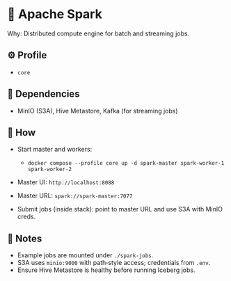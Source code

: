 # 🧩 Apache Spark

Why: Distributed compute engine for batch and streaming jobs.

## ⚙️ Profile

- `core`

## 🔗 Dependencies

- MinIO (S3A), Hive Metastore, Kafka (for streaming jobs)

## 🚀 How

- Start master and workers:
  - `docker compose --profile core up -d spark-master spark-worker-1 spark-worker-2`

- Master UI: `http://localhost:8088`
- Master URL: `spark://spark-master:7077`

- Submit jobs (inside stack): point to master URL and use S3A with MinIO creds.

## 📝 Notes

- Example jobs are mounted under `./spark-jobs`.
- S3A uses `minio:9000` with path‑style access; credentials from `.env`.
- Ensure Hive Metastore is healthy before running Iceberg jobs.

